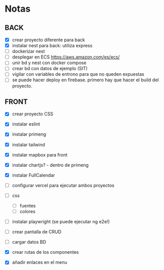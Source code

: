 # Notas

## BACK

- [x] crear proyecto diferente para back
- [x] instalar nest para back: utiliza express
- [ ] dockerizar nest
- [ ] desplegar en ECS https://aws.amazon.com/es/ecs/
- [ ] unir bd y nest con docker compose
- [ ] crear bd con datos de ejemplo (SIT)
- [ ] vigilar con variables de entrono para que no queden expuestas
- [ ] se puede hacer deploy en firebase. primero hay que hacer el build del proyecto.

## FRONT

- [x] crear proyecto CSS
- [x] instalar eslint
- [x] instalar primeng
- [x] instalar tailwind
- [x] instalar mapbox para front
- [x] instalar chartjs? - dentro de primeng
- [x] instalar FullCalendar
- [ ] configurar vercel para ejecutar ambos proyectos
- [ ] css
  - [ ] fuentes
  - [ ] colores
- [ ] instalar playwright (se puede ejecutar ng e2e!)
- [ ] crear pantalla de CRUD
- [ ] cargar datos BD

- [x] crear rutas de los componentes
- [x] añadir enlaces en el menu
